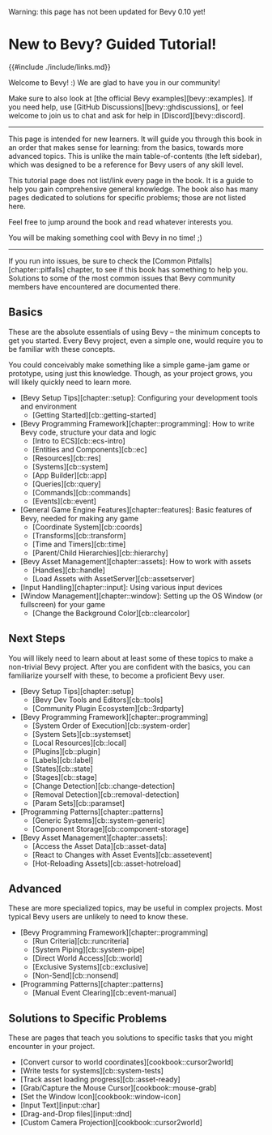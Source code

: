 Warning: this page has not been updated for Bevy 0.10 yet!

# New to Bevy? Guided Tutorial!

{{#include ./include/links.md}}

Welcome to Bevy! :) We are glad to have you in our community!

Make sure to also look at [the official Bevy examples][bevy::examples]. If
you need help, use [GitHub Discussions][bevy::ghdiscussions], or feel welcome
to join us to chat and ask for help in [Discord][bevy::discord].

---

This page is intended for new learners. It will guide you through this book in
an order that makes sense for learning: from the basics, towards more advanced
topics. This is unlike the main table-of-contents (the left sidebar), which
was designed to be a reference for Bevy users of any skill level.

This tutorial page does not list/link every page in the book. It is a guide
to help you gain comprehensive general knowledge. The book also has many
pages dedicated to solutions for specific problems; those are not listed here.

Feel free to jump around the book and read whatever interests you.

You will be making something cool with Bevy in no time! ;)

---

If you run into issues, be sure to check the
[Common Pitfalls][chapter::pitfalls] chapter, to see if this book has something
to help you. Solutions to some of the most common issues that Bevy community
members have encountered are documented there.

## Basics

These are the absolute essentials of using Bevy – the minimum concepts to
get you started. Every Bevy project, even a simple one, would require you
to be familiar with these concepts.

You could conceivably make something like a simple game-jam game or prototype,
using just this knowledge. Though, as your project grows, you will likely
quickly need to learn more.

 - [Bevy Setup Tips][chapter::setup]:
   Configuring your development tools and environment
   - [Getting Started][cb::getting-started]
 - [Bevy Programming Framework][chapter::programming]:
   How to write Bevy code, structure your data and logic
   - [Intro to ECS][cb::ecs-intro]
   - [Entities and Components][cb::ec]
   - [Resources][cb::res]
   - [Systems][cb::system]
   - [App Builder][cb::app]
   - [Queries][cb::query]
   - [Commands][cb::commands]
   - [Events][cb::event]
 - [General Game Engine Features][chapter::features]:
   Basic features of Bevy, needed for making any game
   - [Coordinate System][cb::coords]
   - [Transforms][cb::transform]
   - [Time and Timers][cb::time]
   - [Parent/Child Hierarchies][cb::hierarchy]
 - [Bevy Asset Management][chapter::assets]:
   How to work with assets
   - [Handles][cb::handle]
   - [Load Assets with AssetServer][cb::assetserver]
 - [Input Handling][chapter::input]:
   Using various input devices
 - [Window Management][chapter::window]:
   Setting up the OS Window (or fullscreen) for your game
   - [Change the Background Color][cb::clearcolor]

## Next Steps

You will likely need to learn about at least some of these topics to make
a non-trivial Bevy project. After you are confident with the basics, you
can familiarize yourself with these, to become a proficient Bevy user.

 - [Bevy Setup Tips][chapter::setup]
   - [Bevy Dev Tools and Editors][cb::tools]
   - [Community Plugin Ecosystem][cb::3rdparty]
 - [Bevy Programming Framework][chapter::programming]
   - [System Order of Execution][cb::system-order]
   - [System Sets][cb::systemset]
   - [Local Resources][cb::local]
   - [Plugins][cb::plugin]
   - [Labels][cb::label]
   - [States][cb::state]
   - [Stages][cb::stage]
   - [Change Detection][cb::change-detection]
   - [Removal Detection][cb::removal-detection]
   - [Param Sets][cb::paramset]
 - [Programming Patterns][chapter::patterns]
   - [Generic Systems][cb::system-generic]
   - [Component Storage][cb::component-storage]
 - [Bevy Asset Management][chapter::assets]:
   - [Access the Asset Data][cb::asset-data]
   - [React to Changes with Asset Events][cb::assetevent]
   - [Hot-Reloading Assets][cb::asset-hotreload]

## Advanced

These are more specialized topics, may be useful in complex projects. Most
typical Bevy users are unlikely to need to know these.

 - [Bevy Programming Framework][chapter::programming]
   - [Run Criteria][cb::runcriteria]
   - [System Piping][cb::system-pipe]
   - [Direct World Access][cb::world]
   - [Exclusive Systems][cb::exclusive]
   - [Non-Send][cb::nonsend]
 - [Programming Patterns][chapter::patterns]
   - [Manual Event Clearing][cb::event-manual]

## Solutions to Specific Problems

These are pages that teach you solutions to specific tasks that you might
encounter in your project.

 - [Convert cursor to world coordinates][cookbook::cursor2world]
 - [Write tests for systems][cb::system-tests]
 - [Track asset loading progress][cb::asset-ready]
 - [Grab/Capture the Mouse Cursor][cookbook::mouse-grab]
 - [Set the Window Icon][cookbook::window-icon]
 - [Input Text][input::char]
 - [Drag-and-Drop files][input::dnd]
 - [Custom Camera Projection][cookbook::cursor2world]
